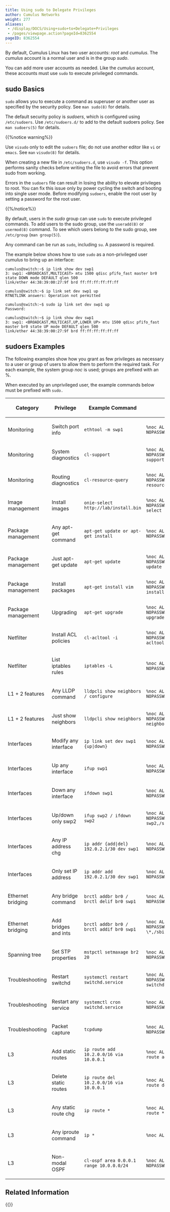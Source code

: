```yaml
---
title: Using sudo to Delegate Privileges
author: Cumulus Networks
weight: 277
aliases:
 - /display/DOCS/Using+sudo+to+Delegate+Privileges
 - /pages/viewpage.action?pageId=8362554
pageID: 8362554
---
```

By default, Cumulus Linux has two user accounts: *root* and *cumulus*.
The *cumulus* account is a normal user and is in the group *sudo*.

You can add more user accounts as needed. Like the *cumulus* account,
these accounts must use `sudo` to execute privileged commands.

## sudo Basics

`sudo` allows you to execute a command as superuser or another user as
specified by the security policy. See `man sudo(8)` for details.

The default security policy is *sudoers*, which is configured using
`/etc/sudoers`. Use `/etc/sudoers.d/` to add to the default sudoers
policy. See `man sudoers(5)` for details.

{{%notice warning%}}

Use `visudo` only to edit the `sudoers` file; do not use another editor
like `vi` or `emacs`. See `man` `visudo(8)` for details.

When creating a new file in `/etc/sudoers.d`, use `visudo -f`. This
option performs sanity checks before writing the file to avoid errors
that prevent sudo from working.

Errors in the `sudoers` file can result in losing the ability to elevate
privileges to root. You can fix this issue only by power cycling the
switch and booting into single user mode. Before modifying `sudoers`,
enable the root user by setting a password for the root user.

{{%/notice%}}

By default, users in the *sudo* group can use `sudo` to execute
privileged commands. To add users to the sudo group, use the
`useradd(8)` or `usermod(8)` command. To see which users belong to the
sudo group, see `/etc/group` (`man group(5)`).

Any command can be run as `sudo`, including `su`. A password is
required.

The example below shows how to use `sudo` as a non-privileged user
*cumulus* to bring up an interface:

    cumulus@switch:~$ ip link show dev swp1
    3: swp1: <BROADCAST,MULTICAST> mtu 1500 qdisc pfifo_fast master br0 state DOWN mode DEFAULT qlen 500
    link/ether 44:38:39:00:27:9f brd ff:ff:ff:ff:ff:ff
     
    cumulus@switch:~$ ip link set dev swp1 up
    RTNETLINK answers: Operation not permitted
     
    cumulus@switch:~$ sudo ip link set dev swp1 up
    Password:
     
    cumulus@switch:~$ ip link show dev swp1
    3: swp1: <BROADCAST,MULTICAST,UP,LOWER_UP> mtu 1500 qdisc pfifo_fast master br0 state UP mode DEFAULT qlen 500
    link/ether 44:38:39:00:27:9f brd ff:ff:ff:ff:ff:ff

## sudoers Examples

The following examples show how you grant as few privileges as necessary
to a user or group of users to allow them to perform the required task.
For each example, the system group *noc* is used; groups are prefixed
with an %.

When executed by an unprivileged user, the example commands below must
be prefixed with `sudo.`

<table>
<colgroup>
<col style="width: 25%" />
<col style="width: 25%" />
<col style="width: 25%" />
<col style="width: 25%" />
</colgroup>
<thead>
<tr class="header">
<th><p>Category</p></th>
<th><p>Privilege</p></th>
<th><p>Example Command</p></th>
<th><p>sudoers Entry</p></th>
</tr>
</thead>
<tbody>
<tr class="odd">
<td><p>Monitoring</p></td>
<td><p>Switch port info</p></td>
<td><pre><code>ethtool -m swp1</code></pre></td>
<td><pre><code>%noc ALL=(ALL) NOPASSWD:/sbin/ethtool</code></pre></td>
</tr>
<tr class="even">
<td><p>Monitoring</p></td>
<td><p>System diagnostics</p></td>
<td><pre><code>cl-support</code></pre></td>
<td><pre><code>%noc ALL=(ALL) NOPASSWD:/usr/cumulus/bin/cl-support</code></pre></td>
</tr>
<tr class="odd">
<td><p>Monitoring</p></td>
<td><p>Routing diagnostics</p></td>
<td><pre><code>cl-resource-query</code></pre></td>
<td><pre><code>%noc ALL=(ALL) NOPASSWD:/usr/cumulus/bin/cl-resource-query</code></pre></td>
</tr>
<tr class="even">
<td><p>Image management</p></td>
<td><p>Install images</p></td>
<td><pre><code>onie-select http://lab/install.bin</code></pre></td>
<td><pre><code>%noc ALL=(ALL) NOPASSWD:/usr/cumulus/bin/onie-select</code></pre></td>
</tr>
<tr class="odd">
<td><p>Package management</p></td>
<td><p>Any apt-get command</p></td>
<td><pre><code>apt-get update or apt-get install</code></pre></td>
<td><pre><code>%noc ALL=(ALL) NOPASSWD:/usr/bin/apt-get</code></pre></td>
</tr>
<tr class="even">
<td><p>Package management</p></td>
<td><p>Just apt-get update</p></td>
<td><pre><code>apt-get update</code></pre></td>
<td><pre><code>%noc ALL=(ALL) NOPASSWD:/usr/bin/apt-get update</code></pre></td>
</tr>
<tr class="odd">
<td><p>Package management</p></td>
<td><p>Install packages</p></td>
<td><pre><code>apt-get install vim</code></pre></td>
<td><pre><code>%noc ALL=(ALL) NOPASSWD:/usr/bin/apt-get install * </code></pre></td>
</tr>
<tr class="even">
<td><p>Package management</p></td>
<td><p>Upgrading</p></td>
<td><pre><code>apt-get upgrade</code></pre></td>
<td><pre><code>%noc ALL=(ALL) NOPASSWD:/usr/bin/apt-get upgrade</code></pre></td>
</tr>
<tr class="odd">
<td><p>Netfilter</p></td>
<td><p>Install ACL policies</p></td>
<td><pre><code>cl-acltool -i</code></pre></td>
<td><pre><code>%noc ALL=(ALL) NOPASSWD:/usr/cumulus/bin/cl-acltool</code></pre></td>
</tr>
<tr class="even">
<td><p>Netfilter</p></td>
<td><p>List iptables rules</p></td>
<td><pre><code>iptables -L</code></pre></td>
<td><pre><code>%noc ALL=(ALL) NOPASSWD:/sbin/iptables</code></pre></td>
</tr>
<tr class="odd">
<td><p>L1 + 2 features</p></td>
<td><p>Any LLDP command</p></td>
<td><pre><code>lldpcli show neighbors / configure</code></pre></td>
<td><pre><code>%noc ALL=(ALL) NOPASSWD:/usr/sbin/lldpcli</code></pre></td>
</tr>
<tr class="even">
<td><p>L1 + 2 features</p></td>
<td><p>Just show neighbors</p></td>
<td><pre><code>lldpcli show neighbors</code></pre></td>
<td><pre><code>%noc ALL=(ALL) NOPASSWD:/usr/sbin/lldpcli show neighbors*</code></pre></td>
</tr>
<tr class="odd">
<td><p>Interfaces</p></td>
<td><p>Modify any interface</p></td>
<td><pre><code>ip link set dev swp1 {up|down}</code></pre></td>
<td><pre><code>%noc ALL=(ALL) NOPASSWD:/sbin/ip link set * </code></pre></td>
</tr>
<tr class="even">
<td><p>Interfaces</p></td>
<td><p>Up any interface</p></td>
<td><pre><code>ifup swp1</code></pre></td>
<td><pre><code>%noc ALL=(ALL) NOPASSWD:/sbin/ifup</code></pre></td>
</tr>
<tr class="odd">
<td><p>Interfaces</p></td>
<td><p>Down any interface</p></td>
<td><pre><code>ifdown swp1</code></pre></td>
<td><pre><code>%noc ALL=(ALL) NOPASSWD:/sbin/ifdown</code></pre></td>
</tr>
<tr class="even">
<td><p>Interfaces</p></td>
<td><p>Up/down only swp2</p></td>
<td><pre><code>ifup swp2 / ifdown swp2</code></pre></td>
<td><pre><code>%noc ALL=(ALL) NOPASSWD:/sbin/ifup swp2,/sbin/ifdown swp2</code></pre></td>
</tr>
<tr class="odd">
<td><p>Interfaces</p></td>
<td><p>Any IP address chg</p></td>
<td><pre><code>ip addr {add|del} 192.0.2.1/30 dev swp1</code></pre></td>
<td><pre><code>%noc ALL=(ALL) NOPASSWD:/sbin/ip addr * </code></pre></td>
</tr>
<tr class="even">
<td><p>Interfaces</p></td>
<td><p>Only set IP address</p></td>
<td><pre><code>ip addr add 192.0.2.1/30 dev swp1</code></pre></td>
<td><pre><code>%noc ALL=(ALL) NOPASSWD:/sbin/ip addr add * </code></pre></td>
</tr>
<tr class="odd">
<td><p>Ethernet bridging</p></td>
<td><p>Any bridge command</p></td>
<td><pre><code>brctl addbr br0 / brctl delif br0 swp1</code></pre></td>
<td><pre><code>%noc ALL=(ALL) NOPASSWD:/sbin/brctl</code></pre></td>
</tr>
<tr class="even">
<td><p>Ethernet bridging</p></td>
<td><p>Add bridges and ints</p></td>
<td><pre><code>brctl addbr br0 / brctl addif br0 swp1</code></pre></td>
<td><pre><code>%noc ALL=(ALL) NOPASSWD:/sbin/brctl addbr \*,/sbin/brctl addif * </code></pre></td>
</tr>
<tr class="odd">
<td><p>Spanning tree</p></td>
<td><p>Set STP properties</p></td>
<td><pre><code>mstpctl setmaxage br2 20</code></pre></td>
<td><pre><code>%noc ALL=(ALL) NOPASSWD:/sbin/mstpctl</code></pre></td>
</tr>
<tr class="even">
<td><p>Troubleshooting</p></td>
<td><p>Restart switchd</p></td>
<td><pre><code>systemctl restart switchd.service</code></pre></td>
<td><pre><code>%noc ALL=(ALL) NOPASSWD:/usr/sbin/service switchd * </code></pre></td>
</tr>
<tr class="odd">
<td><p>Troubleshooting</p></td>
<td><p>Restart any service</p></td>
<td><pre><code>systemctl cron switchd.service</code></pre></td>
<td><pre><code>%noc ALL=(ALL) NOPASSWD:/usr/sbin/service</code></pre></td>
</tr>
<tr class="even">
<td><p>Troubleshooting</p></td>
<td><p>Packet capture</p></td>
<td><pre><code>tcpdump</code></pre></td>
<td><pre><code>%noc ALL=(ALL) NOPASSWD:/usr/sbin/tcpdump</code></pre></td>
</tr>
<tr class="odd">
<td><p>L3</p></td>
<td><p>Add static routes</p></td>
<td><pre><code>ip route add 10.2.0.0/16 via 10.0.0.1</code></pre></td>
<td><pre><code>%noc ALL=(ALL) NOPASSWD:/bin/ip route add * </code></pre></td>
</tr>
<tr class="even">
<td><p>L3</p></td>
<td><p>Delete static routes</p></td>
<td><pre><code>ip route del 10.2.0.0/16 via 10.0.0.1</code></pre></td>
<td><pre><code>%noc ALL=(ALL) NOPASSWD:/bin/ip route del * </code></pre></td>
</tr>
<tr class="odd">
<td><p>L3</p></td>
<td><p>Any static route chg</p></td>
<td><pre><code>ip route * </code></pre></td>
<td><pre><code>%noc ALL=(ALL) NOPASSWD:/bin/ip route * </code></pre></td>
</tr>
<tr class="even">
<td><p>L3</p></td>
<td><p>Any iproute command</p></td>
<td><pre><code>ip * </code></pre></td>
<td><pre><code>%noc ALL=(ALL) NOPASSWD:/bin/ip</code></pre></td>
</tr>
<tr class="odd">
<td><p>L3</p></td>
<td><p>Non-modal OSPF</p></td>
<td><pre><code>cl-ospf area 0.0.0.1 range 10.0.0.0/24</code></pre></td>
<td><pre><code>%noc ALL=(ALL) NOPASSWD:/usr/bin/cl-ospf</code></pre></td>
</tr>
</tbody>
</table>

## Related Information

{{<exlink url="https://wiki.debian.org/sudo" text="Debian wiki - sudo">}}
